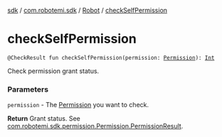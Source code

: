 [sdk](../../index.md) / [com.robotemi.sdk](../index.md) / [Robot](index.md) / [checkSelfPermission](./check-self-permission.md)

# checkSelfPermission

`@CheckResult fun checkSelfPermission(permission: `[`Permission`](../../com.robotemi.sdk.permission/-permission/index.md)`): `[`Int`](https://kotlinlang.org/api/latest/jvm/stdlib/kotlin/-int/index.html)

Check permission grant status.

### Parameters

`permission` - The [Permission](../../com.robotemi.sdk.permission/-permission/index.md) you want to check.

**Return**
Grant status. See [com.robotemi.sdk.permission.Permission.PermissionResult](../../com.robotemi.sdk.permission/-permission/-permission-result/index.md).

